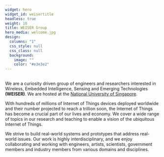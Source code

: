 ```yaml
---
widget: hero
widget_id: weisertitle
headless: true
weight: 10
title: WEISER Group
hero_media: welcome.jpg
design:
  columns: "1"
  css_style: null
  css_class: null
  background:
    image: ""
    color: "#e3e3e2"
---
```

<br> We are a curiosity driven group of engineers and researchers interested in Wireless, Embedded Intelligence, Sensing and Emerging Technologies **(WEISER)**. We are hosted at the [National University of Singapore](https://www.nus.edu.sg/). <br>

With hundreds of millions of Internet of Things devices deployed worldwide and their number projected to reach a trillion soon, the Internet of Things has become a crucial part of our lives and economy. We cover a wide range of topics in our research and teaching to enable a vision of the ubiquitous Internet of Things. <br> 

We strive to build real-world systems and prototypes that address real-world issues. Our work is highly interdisciplinary, and we enjoy collaborating and working with engineers, artists, scientists, government members and industry members from various domains and disciplines.<br>